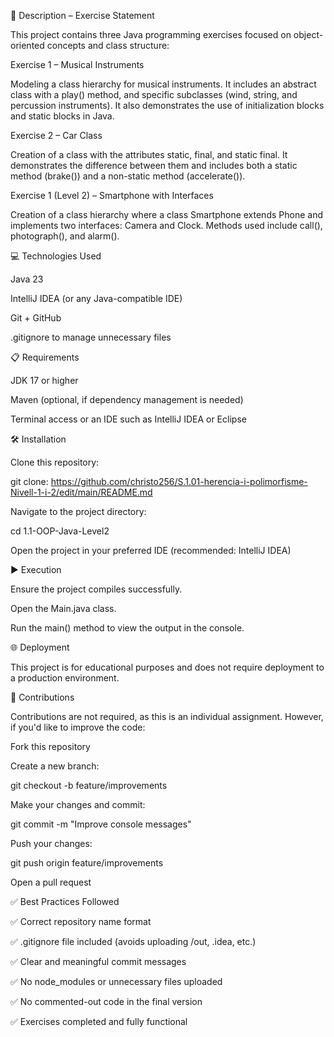 📄 Description – Exercise Statement

This project contains three Java programming exercises focused on object-oriented concepts and class structure:

Exercise 1 – Musical Instruments

Modeling a class hierarchy for musical instruments. It includes an abstract class with a play() method, and specific subclasses (wind, string, and percussion instruments). It also demonstrates the use of initialization blocks and static blocks in Java.

Exercise 2 – Car Class

Creation of a class with the attributes static, final, and static final. It demonstrates the difference between them and includes both a static method (brake()) and a non-static method (accelerate()).

Exercise 1 (Level 2) – Smartphone with Interfaces

Creation of a class hierarchy where a class Smartphone extends Phone and implements two interfaces: Camera and Clock. Methods used include call(), photograph(), and alarm().

💻 Technologies Used

Java 23

IntelliJ IDEA (or any Java-compatible IDE)

Git + GitHub

.gitignore to manage unnecessary files

📋 Requirements

JDK 17 or higher

Maven (optional, if dependency management is needed)

Terminal access or an IDE such as IntelliJ IDEA or Eclipse

🛠️ Installation

Clone this repository:

git clone: https://github.com/christo256/S.1.01-herencia-i-polimorfisme-Nivell-1-i-2/edit/main/README.md


Navigate to the project directory:

cd 1.1-OOP-Java-Level2


Open the project in your preferred IDE (recommended: IntelliJ IDEA)

▶️ Execution

Ensure the project compiles successfully.

Open the Main.java class.

Run the main() method to view the output in the console.

🌐 Deployment

This project is for educational purposes and does not require deployment to a production environment.

🤝 Contributions

Contributions are not required, as this is an individual assignment. However, if you'd like to improve the code:

Fork this repository

Create a new branch:

git checkout -b feature/improvements


Make your changes and commit:

git commit -m "Improve console messages"


Push your changes:

git push origin feature/improvements


Open a pull request

✅ Best Practices Followed

✅ Correct repository name format

✅ .gitignore file included (avoids uploading /out, .idea, etc.)

✅ Clear and meaningful commit messages

✅ No node_modules or unnecessary files uploaded

✅ No commented-out code in the final version

✅ Exercises completed and fully functional
